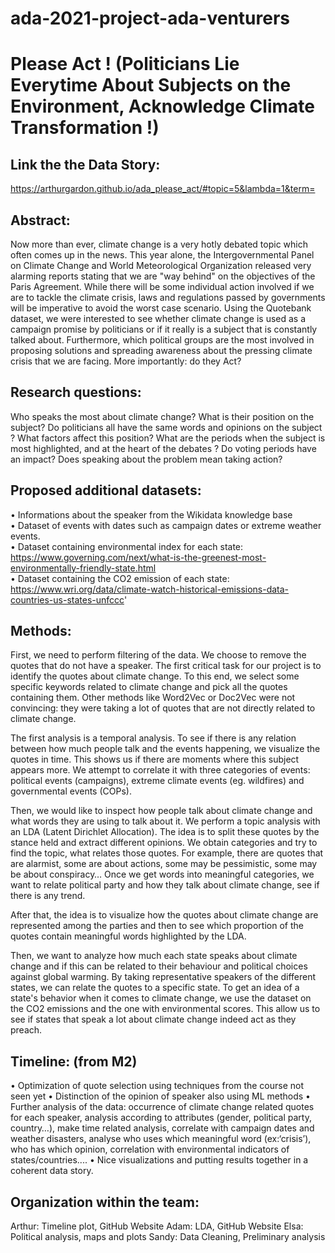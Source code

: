 # ada-2021-project-ada-venturers

# Please Act ! (Politicians Lie Everytime About Subjects on the Environment, Acknowledge Climate Transformation !)

## Link the the Data Story:
https://arthurgardon.github.io/ada_please_act/#topic=5&lambda=1&term=

## Abstract:
Now more than ever, climate change is a very hotly debated topic which often comes up in the news. This year alone, the Intergovernmental Panel on Climate Change and World Meteorological Organization released very alarming reports stating that we are "way behind" on the objectives of the Paris Agreement. While there will be some individual action involved if we are to tackle the climate crisis, laws and regulations passed by governments will be imperative to avoid the worst case scenario. Using the Quotebank dataset, we were interested to see whether climate change is used as a campaign promise by politicians or if it really is a subject that is constantly talked about. Furthermore, which political groups are the most involved in proposing solutions and spreading awareness about the pressing climate crisis that we are facing. More importantly: do they Act?
## Research questions: 
Who speaks the most about climate change? What is their position on the subject? Do politicians all have the same words and opinions on the subject ? What factors affect this position? What are the periods when the subject is most highlighted, and at the heart of the debates ? Do voting periods have an impact? Does speaking about the problem mean taking action?
## Proposed additional datasets:
•	Informations about the speaker from the Wikidata knowledge base   
•	Dataset of events with dates such as campaign dates or extreme weather events.   
•	Dataset containing environmental index for each state: https://www.governing.com/next/what-is-the-greenest-most-environmentally-friendly-state.html   
•	Dataset containing the CO2 emission of each state: https://www.wri.org/data/climate-watch-historical-emissions-data-countries-us-states-unfccc'  
## Methods:
First, we need to perform filtering of the data. We choose to remove the quotes that do not have a speaker. The first critical task for our project is to identify the quotes about climate change. To this end, we select some specific keywords related to climate change and pick all the quotes containing them. Other methods like Word2Vec or Doc2Vec were not convincing: they were taking a lot of quotes that are not directly related to climate change. 

The first analysis is a temporal analysis. To see if there is any relation between how much people talk and the events happening, we visualize the quotes in time. This shows us if there are moments where this subject appears more. We attempt to correlate it with three categories of events:  political events (campaigns), extreme climate events (eg. wildfires) and governmental events (COPs).

Then, we would like to inspect how people talk about climate change and what words they are using to talk about it. We perform a topic analysis with an LDA (Latent Dirichlet Allocation). The idea is to split these quotes by the stance held and extract different opinions. We obtain categories and try to find the topic, what relates those quotes. For example, there are quotes that are alarmist, some are about actions, some may be pessimistic, some may be about conspiracy… Once we get words into meaningful categories, we want to relate political party and how they talk about climate change, see if there is any trend. 

After that, the idea is to visualize how the quotes about climate change are represented among the parties and then to see which proportion of the quotes contain meaningful words highlighted by the LDA. 

Then, we want to analyze how much each state speaks about climate change and if this can be related to their behaviour and political choices against global warming. By taking representative speakers of the different states, we can relate the quotes to a specific state. To get an idea of a state's behavior when it comes to climate change, we use the dataset on the CO2 emissions and the one with environmental scores. This allow us to see if states that speak a lot about climate change indeed act as they preach.

## Timeline: (from M2)
•	Optimization of quote selection using techniques from the course not seen yet
•	Distinction of the opinion of speaker also using ML methods
•	Further analysis of the data: occurrence of climate change related quotes for each speaker, analysis according to attributes (gender, political party, country…), make time related analysis, correlate with campaign dates and weather disasters, analyse who uses which meaningful word (ex:‘crisis’), who has which opinion, correlation with environmental indicators of states/countries....
•	Nice visualizations and putting results together in a coherent data story.
## Organization within the team: 
Arthur: Timeline plot, GitHub Website
Adam: LDA, GitHub Website
Elsa: Political analysis, maps and plots
Sandy: Data Cleaning, Preliminary analysis


